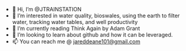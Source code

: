 - 👋 Hi, I’m @JTRAINSTATION
- 👀 I’m interested in water quality, bioswales, using the earth to filter water, tracking water tables, and well productivity
- 🌱 I’m currently reading Think Again by Adam Grant
- 💞️ I’m looking to learn about github and how it can be leveraged.
- 📫 You can reach me @ jareddeane101@gmail.com

<!---
JTRAINSTATION/JTRAINSTATION is a ✨ special ✨ repository because its `README.md` (this file) appears on your GitHub profile.
You can click the Preview link to take a look at your changes.
--->
